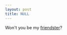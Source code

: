 ```yaml
---
layout: post
title: NULL
---
```


Won't you be my <a href="http://www.friendster.com/join.jsp?invite=2684050
">friendster</a>?
